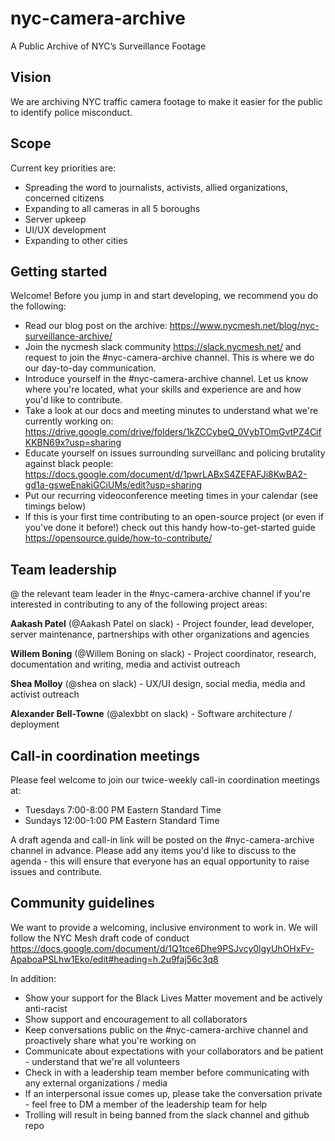 # nyc-camera-archive
A Public Archive of NYC’s Surveillance Footage

## Vision
We are archiving NYC traffic camera footage to make it easier for the public to identify police misconduct.

## Scope
Current key priorities are:
- Spreading the word to journalists, activists, allied organizations, concerned citizens
- Expanding to all cameras in all 5 boroughs
- Server upkeep
- UI/UX development
- Expanding to other cities

## Getting started
Welcome! Before you jump in and start developing, we recommend you do the following:
- Read our blog post on the archive: https://www.nycmesh.net/blog/nyc-surveillance-archive/
- Join the nycmesh slack community https://slack.nycmesh.net/ and request to join the #nyc-camera-archive channel. This is where we do our day-to-day communication.
- Introduce yourself in the #nyc-camera-archive channel. Let us know where you're located, what your skills and experience are and how you'd like to contribute.
- Take a look at our docs and meeting minutes to understand what we're currently working on: https://drive.google.com/drive/folders/1kZCCybeQ_0VybTOmGvtPZ4CifKKBN69x?usp=sharing
- Educate yourself on issues surrounding surveillanc and policing brutality against black people: https://docs.google.com/document/d/1pwrLABxS4ZEFAFJi8KwBA2-gd1a-gsweEnakiGCiUMs/edit?usp=sharing
- Put our recurring videoconference meeting times in your calendar (see timings below)
- If this is your first time contributing to an open-source project (or even if you've done it before!) check out this handy how-to-get-started guide https://opensource.guide/how-to-contribute/

## Team leadership
@ the relevant team leader in the #nyc-camera-archive channel if you're interested in contributing to any of the following project areas:

**Aakash Patel** (@Aakash Patel on slack) - Project founder, lead developer, server maintenance, partnerships with other organizations and agencies

**Willem Boning** (@Willem Boning on slack) - Project coordinator, research, documentation and writing, media and activist outreach

**Shea Molloy** (@shea on slack) - UX/UI design, social media, media and activist outreach

**Alexander Bell-Towne** (@alexbbt on slack) - Software architecture / deployment

## Call-in coordination meetings
Please feel welcome to join our twice-weekly call-in coordination meetings at:
- Tuesdays 7:00-8:00 PM Eastern Standard Time 
- Sundays 12:00-1:00 PM Eastern Standard Time

A draft agenda and call-in link will be posted on the #nyc-camera-archive channel in advance.
Please add any items you'd like to discuss to the agenda - this will ensure that everyone has an equal opportunity to raise issues and contribute.

## Community guidelines
We want to provide a welcoming, inclusive environment to work in. 
We will follow the NYC Mesh draft code of conduct https://docs.google.com/document/d/1Q1tce6Dhe9PSJvcy0lgyUhOHxFv-ApaboaPSLhw1Eko/edit#heading=h.2u9faj56c3q8

In addition:
- Show your support for the Black Lives Matter movement and be actively anti-racist
- Show support and encouragement to all collaborators
- Keep conversations public on the #nyc-camera-archive channel and proactively share what you're working on
- Communicate about expectations with your collaborators and be patient - understand that we're all volunteers
- Check in with a leadership team member before communicating with any external organizations / media
- If an interpersonal issue comes up, please take the conversation private - feel free to DM a member of the leadership team for help
- Trolling will result in being banned from the slack channel and github repo
